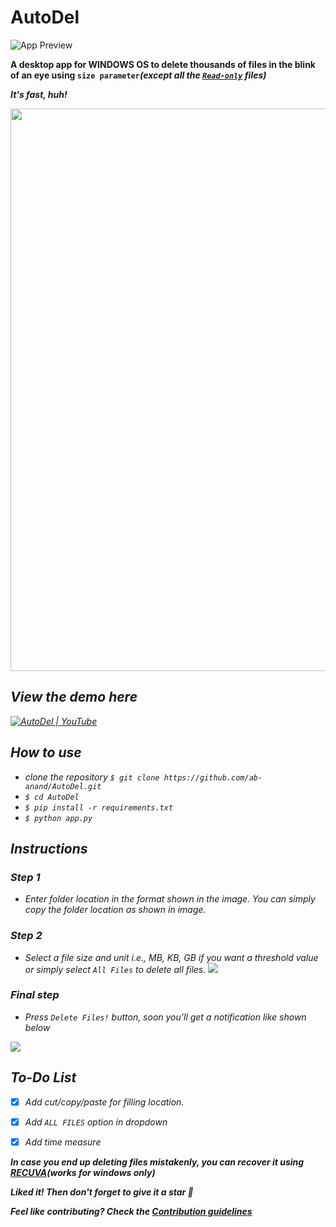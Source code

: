 # AutoDel
![App Preview](Capture.PNG)

<b>A desktop app for WINDOWS OS to delete thousands of files in the blink of an eye using `size parameter`<i>(except all the <u>`Read-only`</u> files)</b>

<b><i>It's fast, huh!</i></b>
  
<img src="https://media.giphy.com/media/wz1FgPibXAJWg/giphy.gif"  width="900"/>
  
  
## <i>View the demo here</i>
[![AutoDel | YouTube](youtube.png)](https://www.youtube.com/watch?v=_TdsV2ZFOqY)

## How to use
* clone the repository `$ git clone https://github.com/ab-anand/AutoDel.git`
* `$ cd AutoDel`
* `$ pip install -r requirements.txt`
* `$ python app.py`

## Instructions

### Step 1
* Enter folder location in the format shown in the image. You can simply copy the folder location as shown in image.

### Step 2
* Select a file size and unit i.e., MB, KB, GB if you want a threshold value or simply select `All Files` to delete all files.
![](c1.PNG)

### Final step
* Press `Delete Files!` button, soon you'll get a notification like shown below

![](c3.png)



## <b>To-Do List </b>

- [x] Add cut/copy/paste for filling location.
- [x] Add `ALL FILES` option in dropdown
- [x] Add time measure


<b><i> In case you end up deleting files mistakenly, you can recover it using [RECUVA](https://filehippo.com/download_recuva/)(works for windows only)</i></b>

<b><i> Liked it! Then don't forget to give it a star 🌟 </i></b>

<b><i> Feel like contributing? Check the [Contribution guidelines](CONTRIBUTING.md)
